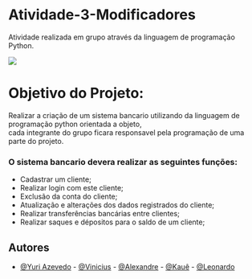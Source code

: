 # Atividade-3-Modificadores
Atividade realizada em grupo através da linguagem de programação Python.

<img loading="lazy" src="http://img.shields.io/static/v1?label=STATUS&message=%20FINALIZADO&color=GREEN&style=for-the-badge"/>


# Objetivo do Projeto:

<p>Realizar a criação de um sistema bancario utilizando da linguagem de programação python orientada a objeto,<br>cada integrante do grupo ficara responsavel pela programação de uma parte do projeto.</p>


<h3>O sistema bancario devera realizar as seguintes funções:</h3>

* Cadastrar um cliente;
* Realizar login com este cliente;
* Exclusão da conta do cliente;
* Atualização e alterações dos dados registrados do cliente;
* Realizar transferências bancárias entre clientes;
* Realizar saques e dépositos para o saldo de um cliente;

## Autores

- [@Yuri Azevedo](https://github.com/Projectyuuri07) - [@Vinicius](https://github.com/s4muraii) - [@Alexandre](https://github.com/alemes7) - [@Kauê](https://github.com/kauex55) - [@Leonardo](https://github.com/leonardoo25)

